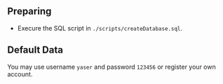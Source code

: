 

## Preparing

* Execure the SQL script in `./scripts/createDatabase.sql`.


## Default Data

You may use username `yaser` and password `123456` or register your own account.
